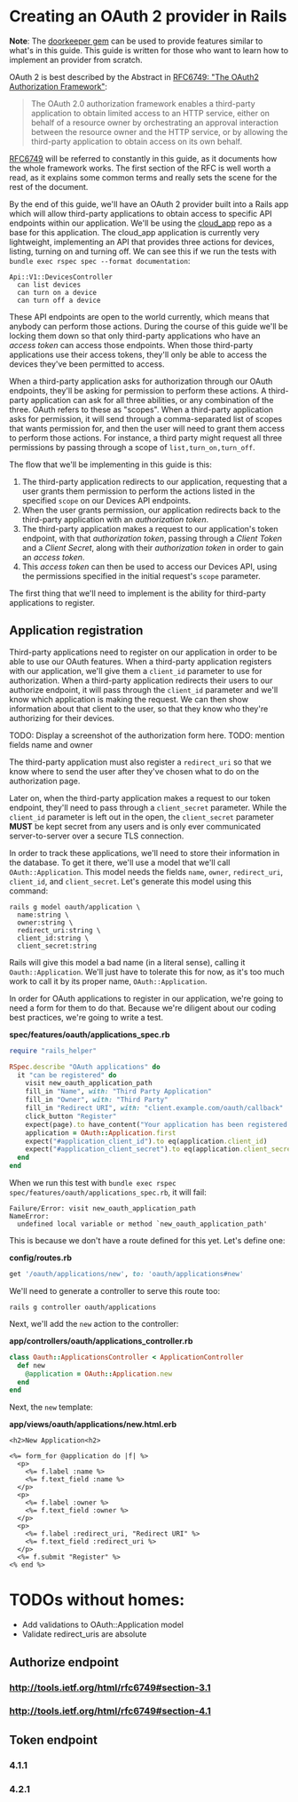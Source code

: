 # Creating an OAuth 2 provider in Rails

**Note**: The [doorkeeper gem](https://github.com/doorkeeper-gem/doorkeeper) can be used to provide features similar to what's in this guide. This guide is written for those who want to learn how to implement an   provider from scratch.

OAuth 2 is best described by the Abstract in [RFC6749: "The OAuth2 Authorization Framework"](http://tools.ietf.org/html/rfc6749):

> The OAuth 2.0 authorization framework enables a third-party
> application to obtain limited access to an HTTP service, either on
> behalf of a resource owner by orchestrating an approval interaction
> between the resource owner and the HTTP service, or by allowing the
> third-party application to obtain access on its own behalf. 

[RFC6749](http://tools.ietf.org/html/rfc6749) will be referred to constantly in this guide, as it documents how the whole framework works. The first section of the RFC is well worth a read, as it explains some common terms and really sets the scene for the rest of the document.

By the end of this guide, we'll have an OAuth 2 provider built into a Rails app which will allow third-party applications to obtain access to specific API endpoints within our application. We'll be using the [cloud_app](https://github.com/radar/cloud_app) repo as a base for this application. The cloud_app application is currently very lightweight, implementing an API that provides three actions for devices, listing, turning on and turning off. We can see this if we run the tests with `bundle exec rspec spec --format documentation`:

```
Api::V1::DevicesController
  can list devices
  can turn on a device
  can turn off a device
```

These API endpoints are open to the world currently, which means that anybody can perform those actions. During the course of this guide we'll be locking them down so that only third-party applications who have an *access token* can access those endpoints. When those third-party applications use their access tokens, they'll only be able to access the devices they've been permitted to access.

When a third-party application asks for authorization through our OAuth endpoints, they'll be asking for permission to perform these actions. A third-party application can ask for all three abilities, or any combination of the three. OAuth refers to these as "scopes". When a third-party application asks for permission, it will send through a comma-separated list of scopes that wants permission for, and then the user will need to grant them access to perform those actions. For instance, a third party might request all three permissions by passing through a scope of `list,turn_on,turn_off`.

The flow that we'll be implementing in this guide is this:

1. The third-party application redirects to our application, requesting that a user grants them permission to perform the actions listed in the specified `scope` on our Devices API endpoints.
2. When the user grants permission, our application redirects back to the third-party application with an *authorization token*.
3. The third-party application makes a request to our application's token endpoint, with that *authorization token*, passing through a *Client Token* and a *Client Secret*, along with their *authorization token* in order to gain an *access token*.
4. This *access token* can then be used to access our Devices API, using the permissions specified in the initial request's `scope` parameter.

The first thing that we'll need to implement is the ability for third-party applications to register.

## Application registration

Third-party applications need to register on our application in order to be able to use our OAuth features. When a third-party application registers with our application, we'll give them a `client_id` parameter to use for authorization. When a third-party application redirects their users to our authorize endpoint, it will pass through the `client_id` parameter and we'll know which application is making the request. We can then show information about that client to the user, so that they know who they're authorizing for their devices.

TODO: Display a screenshot of the authorization form here.
TODO: mention fields name and owner

The third-party application must also register a `redirect_uri` so that we know where to send the user after they've chosen what to do on the authorization page.

Later on, when the third-party application makes a request to our token endpoint, they'll need to pass through a `client_secret` parameter. While the `client_id` parameter is left out in the open, the `client_secret` parameter **MUST** be kept secret from any users and is only ever communicated server-to-server over a secure TLS connection.

In order to track these applications, we'll need to store their information in the database. To get it there, we'll use a model that we'll call `OAuth::Application`. This model needs the fields `name`, `owner`, `redirect_uri`, `client_id`, and `client_secret`. Let's generate this model using this command:

```
rails g model oauth/application \
  name:string \
  owner:string \
  redirect_uri:string \
  client_id:string \
  client_secret:string
```

Rails will give this model a bad name (in a literal sense), calling it `Oauth::Application`. We'll just have to tolerate this for now, as it's too much work to call it by its proper name, `OAuth::Application`.

In order for OAuth applications to register in our application, we're going to need a form for them to do that. Because we're diligent about our coding best practices, we're going to write a test.

**spec/features/oauth/applications_spec.rb**

```ruby
require "rails_helper"

RSpec.describe "OAuth applications" do
  it "can be registered" do
    visit new_oauth_application_path
    fill_in "Name", with: "Third Party Application"
    fill_in "Owner", with: "Third Party"
    fill_in "Redirect URI", with: "client.example.com/oauth/callback"
    click_button "Register"
    expect(page).to have_content("Your application has been registered successfully.")
    application = OAuth::Application.first
    expect("#application_client_id").to eq(application.client_id)
    expect("#application_client_secret").to eq(application.client_secret)
  end
end
```

When we run this test with `bundle exec rspec spec/features/oauth/applications_spec.rb`, it will fail:

```
Failure/Error: visit new_oauth_application_path
NameError:
  undefined local variable or method `new_oauth_application_path'
```

This is because we don't have a route defined for this yet. Let's define one:

**config/routes.rb**

```ruby
get '/oauth/applications/new', to: 'oauth/applications#new'
```

We'll need to generate a controller to serve this route too:

```
rails g controller oauth/applications
```

Next, we'll add the `new` action to the controller:

**app/controllers/oauth/applications_controller.rb**

```ruby
class Oauth::ApplicationsController < ApplicationController
  def new
    @application = OAuth::Application.new
  end
end
```

Next, the `new` template:

**app/views/oauth/applications/new.html.erb**

```erb
<h2>New Application<h2>

<%= form_for @application do |f| %>
  <p>
    <%= f.label :name %>
    <%= f.text_field :name %>
  </p>
  <p>
    <%= f.label :owner %>
    <%= f.text_field :owner %>
  </p>
  <p>
    <%= f.label :redirect_uri, "Redirect URI" %>
    <%= f.text_field :redirect_uri %>
  </p>
  <%= f.submit "Register" %>
<% end %>
```


# TODOs without homes:

* Add validations to OAuth::Application model
* Validate redirect_uris are absolute

## Authorize endpoint

### http://tools.ietf.org/html/rfc6749#section-3.1
### http://tools.ietf.org/html/rfc6749#section-4.1

## Token endpoint

### 4.1.1
### 4.2.1

